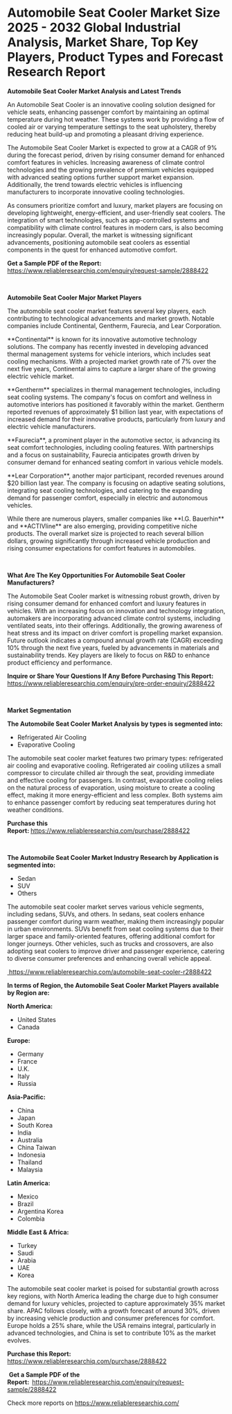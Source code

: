 <p><h1>Automobile Seat Cooler Market Size 2025 - 2032 Global Industrial Analysis, Market Share, Top Key Players, Product Types and Forecast Research Report</h1></p><p><strong>Automobile Seat Cooler Market Analysis and Latest Trends</strong></p>
<p><p>An Automobile Seat Cooler is an innovative cooling solution designed for vehicle seats, enhancing passenger comfort by maintaining an optimal temperature during hot weather. These systems work by providing a flow of cooled air or varying temperature settings to the seat upholstery, thereby reducing heat build-up and promoting a pleasant driving experience.</p><p>The Automobile Seat Cooler Market is expected to grow at a CAGR of 9% during the forecast period, driven by rising consumer demand for enhanced comfort features in vehicles. Increasing awareness of climate control technologies and the growing prevalence of premium vehicles equipped with advanced seating options further support market expansion. Additionally, the trend towards electric vehicles is influencing manufacturers to incorporate innovative cooling technologies. </p><p>As consumers prioritize comfort and luxury, market players are focusing on developing lightweight, energy-efficient, and user-friendly seat coolers. The integration of smart technologies, such as app-controlled systems and compatibility with climate control features in modern cars, is also becoming increasingly popular. Overall, the market is witnessing significant advancements, positioning automobile seat coolers as essential components in the quest for enhanced automotive comfort.</p></p>
<p><strong>Get a Sample PDF of the Report:&nbsp;</strong> <a href="https://www.reliableresearchiq.com/enquiry/request-sample/2888422?utm_campaign=2443&utm_medium=2&utm_source=Github&utm_content=ia&utm_term=14032025&utm_id=automobile-seat-cooler">https://www.reliableresearchiq.com/enquiry/request-sample/2888422</a></p>
<p>&nbsp;</p>
<p><strong>Automobile Seat Cooler Major Market Players</strong></p>
<p><p>The automobile seat cooler market features several key players, each contributing to technological advancements and market growth. Notable companies include Continental, Gentherm, Faurecia, and Lear Corporation.</p><p>**Continental** is known for its innovative automotive technology solutions. The company has recently invested in developing advanced thermal management systems for vehicle interiors, which includes seat cooling mechanisms. With a projected market growth rate of 7% over the next five years, Continental aims to capture a larger share of the growing electric vehicle market.</p><p>**Gentherm** specializes in thermal management technologies, including seat cooling systems. The company's focus on comfort and wellness in automotive interiors has positioned it favorably within the market. Gentherm reported revenues of approximately $1 billion last year, with expectations of increased demand for their innovative products, particularly from luxury and electric vehicle manufacturers.</p><p>**Faurecia**, a prominent player in the automotive sector, is advancing its seat comfort technologies, including cooling features. With partnerships and a focus on sustainability, Faurecia anticipates growth driven by consumer demand for enhanced seating comfort in various vehicle models.</p><p>**Lear Corporation**, another major participant, recorded revenues around $20 billion last year. The company is focusing on adaptive seating solutions, integrating seat cooling technologies, and catering to the expanding demand for passenger comfort, especially in electric and autonomous vehicles.</p><p>While there are numerous players, smaller companies like **I.G. Bauerhin** and **ACTIVline** are also emerging, providing competitive niche products. The overall market size is projected to reach several billion dollars, growing significantly through increased vehicle production and rising consumer expectations for comfort features in automobiles.</p></p>
<p>&nbsp;</p>
<p><strong>What Are The Key Opportunities For Automobile Seat Cooler Manufacturers?</strong></p>
<p><p>The Automobile Seat Cooler market is witnessing robust growth, driven by rising consumer demand for enhanced comfort and luxury features in vehicles. With an increasing focus on innovation and technology integration, automakers are incorporating advanced climate control systems, including ventilated seats, into their offerings. Additionally, the growing awareness of heat stress and its impact on driver comfort is propelling market expansion. Future outlook indicates a compound annual growth rate (CAGR) exceeding 10% through the next five years, fueled by advancements in materials and sustainability trends. Key players are likely to focus on R&D to enhance product efficiency and performance.</p></p>
<p><strong>Inquire or Share Your Questions If Any Before Purchasing This Report:</strong> <a href="https://www.reliableresearchiq.com/enquiry/pre-order-enquiry/2888422?utm_campaign=2443&utm_medium=2&utm_source=Github&utm_content=ia&utm_term=14032025&utm_id=automobile-seat-cooler">https://www.reliableresearchiq.com/enquiry/pre-order-enquiry/2888422</a></p>
<p>&nbsp;</p>
<p><strong>Market Segmentation</strong></p>
<p><strong>The Automobile Seat Cooler Market Analysis by types is segmented into:</strong></p>
<p><ul><li>Refrigerated Air Cooling</li><li>Evaporative Cooling</li></ul></p>
<p><p>The automobile seat cooler market features two primary types: refrigerated air cooling and evaporative cooling. Refrigerated air cooling utilizes a small compressor to circulate chilled air through the seat, providing immediate and effective cooling for passengers. In contrast, evaporative cooling relies on the natural process of evaporation, using moisture to create a cooling effect, making it more energy-efficient and less complex. Both systems aim to enhance passenger comfort by reducing seat temperatures during hot weather conditions.</p></p>
<p><strong>Purchase this Report:&nbsp;</strong><a href="https://www.reliableresearchiq.com/purchase/2888422?utm_campaign=2443&utm_medium=2&utm_source=Github&utm_content=ia&utm_term=14032025&utm_id=automobile-seat-cooler">https://www.reliableresearchiq.com/purchase/2888422</a></p>
<p>&nbsp;</p>
<p><strong>The Automobile Seat Cooler Market Industry Research by Application is segmented into:</strong></p>
<p><ul><li>Sedan</li><li>SUV</li><li>Others</li></ul></p>
<p><p>The automobile seat cooler market serves various vehicle segments, including sedans, SUVs, and others. In sedans, seat coolers enhance passenger comfort during warm weather, making them increasingly popular in urban environments. SUVs benefit from seat cooling systems due to their larger space and family-oriented features, offering additional comfort for longer journeys. Other vehicles, such as trucks and crossovers, are also adopting seat coolers to improve driver and passenger experience, catering to diverse consumer preferences and enhancing overall vehicle appeal.</p></p>
<p><a href="https://www.reliableresearchiq.com/automobile-seat-cooler-r2888422?utm_campaign=2443&utm_medium=2&utm_source=Github&utm_content=ia&utm_term=14032025&utm_id=automobile-seat-cooler">&nbsp;https://www.reliableresearchiq.com/automobile-seat-cooler-r2888422</a></p>
<p><strong>In terms of Region, the Automobile Seat Cooler Market Players available by Region are:</strong></p>
<p>
    <p> <strong> North America: </strong>
        <ul>
            <li>United States</li>
            <li>Canada</li>
        </ul>
        </p> 
    <p> <strong> Europe: </strong>
        <ul>
            <li>Germany</li>
            <li>France</li>
            <li>U.K.</li>
            <li>Italy</li>
            <li>Russia</li>
        </ul>
        </p> 
    <p> <strong> Asia-Pacific: </strong>
        <ul>
            <li>China</li>
            <li>Japan</li>
            <li>South Korea</li>
            <li>India</li>
            <li>Australia</li>
            <li>China Taiwan</li>
            <li>Indonesia</li>
            <li>Thailand</li>
            <li>Malaysia</li>
        </ul>
        </p> 
    <p> <strong> Latin America: </strong>
        <ul>
            <li>Mexico</li>
            <li>Brazil</li>
            <li>Argentina Korea</li>
            <li>Colombia</li>
        </ul>
        </p> 
    <p> <strong> Middle East & Africa: </strong>
        <ul>
            <li>Turkey</li>
            <li>Saudi</li>
            <li>Arabia</li>
            <li>UAE</li>
            <li>Korea</li>
        </ul>
    </p>
    </p>
<p><p>The automobile seat cooler market is poised for substantial growth across key regions, with North America leading the charge due to high consumer demand for luxury vehicles, projected to capture approximately 35% market share. APAC follows closely, with a growth forecast of around 30%, driven by increasing vehicle production and consumer preferences for comfort. Europe holds a 25% share, while the USA remains integral, particularly in advanced technologies, and China is set to contribute 10% as the market evolves.</p></p>
<p><strong>Purchase this Report: </strong><a href="https://www.reliableresearchiq.com/purchase/2888422?utm_campaign=2443&utm_medium=2&utm_source=Github&utm_content=ia&utm_term=14032025&utm_id=automobile-seat-cooler">https://www.reliableresearchiq.com/purchase/2888422</a></p>
<p>&nbsp;<strong>Get a Sample PDF of the Report:&nbsp;&nbsp;</strong><a href="https://www.reliableresearchiq.com/enquiry/request-sample/2888422?utm_campaign=2443&utm_medium=2&utm_source=Github&utm_content=ia&utm_term=14032025&utm_id=automobile-seat-cooler">https://www.reliableresearchiq.com/enquiry/request-sample/2888422</a></p>
<p><strong></strong></p>
<p>Check more reports on <a href="https://www.reliableresearchiq.com/?utm_campaign=2443&utm_medium=2&utm_source=Github&utm_content=ia&utm_term=14032025&utm_id=automobile-seat-cooler">https://www.reliableresearchiq.com/</a></p>